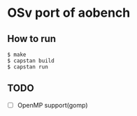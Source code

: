 # OSv port of aobench

## How to run

    $ make
    $ capstan build
    $ capstan run 

## TODO

* [ ] OpenMP support(gomp)
